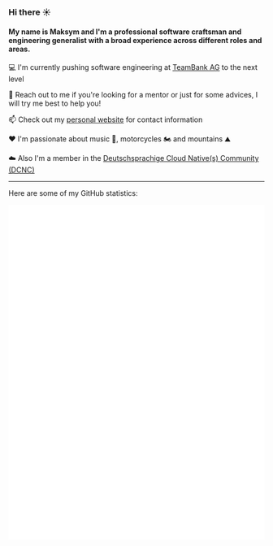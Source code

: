 ### Hi there ☀️

#### My name is Maksym and I'm a professional software craftsman and engineering generalist with a broad experience across different roles and areas.

💻 I'm currently pushing software engineering at [TeamBank AG](https://www.teambank.de) to the next level

🙏 Reach out to me if you're looking for a mentor or just for some advices, I will try me best to help you!

📫 Check out my [personal website](https://gendin.info) for contact information

❤️ I'm passionate about music 🎸, motorcycles 🏍️ and mountains ⛰️

☁️ Also I'm a member in the [Deutschsprachige Cloud Native(s) Community (DCNC)](https://github.com/dcnc-eu)

<hr />

Here are some of my GitHub statistics:

![Metrics](/github-metrics.svg)
